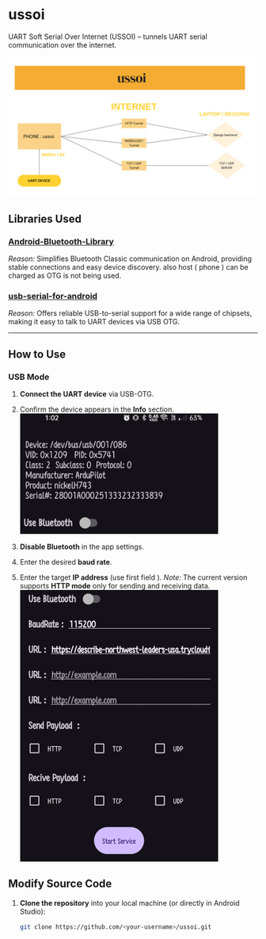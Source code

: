 # ussoi
UART Soft Serial Over Internet (USSOI) – tunnels UART serial communication over the internet.

<p align="center">
  <img src="doc/ussoi_flow_chart.png" alt="UART Soft Serial Over Internet Flow Chart" width="600"/>
</p>



## Libraries Used

### [Android-Bluetooth-Library](https://github.com/prasad-psp/Android-Bluetooth-Library.git)  
*Reason:* Simplifies Bluetooth Classic communication on Android, providing stable connections and easy device discovery. also host ( phone ) can be charged as OTG is not being used.

### [usb-serial-for-android](https://github.com/mik3y/usb-serial-for-android)  
*Reason:* Offers reliable USB-to-serial support for a wide range of chipsets, making it easy to talk to UART devices via USB OTG.

---
## How to Use

### USB Mode

1. **Connect the UART device** via USB-OTG.

2. Confirm the device appears in the **Info** section.  
   <img src="doc\ussoi_usb_info.jpg" alt="USB Info Screen" width="400"/>

3. **Disable Bluetooth** in the app settings.

4. Enter the desired **baud rate**.

5. Enter the target **IP address** (use first field ). 
   *Note:* The current version supports **HTTP mode** only for sending and receiving data.  
   <img src="doc\ussoi_para_select.jpg" alt="HTTP Mode Screen" width="400"/>




## Modify Source Code

1. **Clone the repository** into your local machine (or directly in Android Studio):  
   ```bash
   git clone https://github.com/<your-username>/ussoi.git

